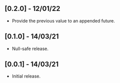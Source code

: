 ## [0.2.0] - 12/01/22

* Provide the previous value to an appended future.

## [0.1.0] - 14/03/21

* Null-safe release.

## [0.0.1] - 14/03/21

* Initial release.
